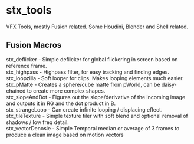 # stx_tools

VFX Tools, mostly Fusion related. Some Houdini, Blender and Shell related.

## Fusion Macros 
stx_deflicker     - Simple deflicker for global flickering in screen based on reference frame. <br>
stx_highpass      - Highpass filter, for easy tracking and finding edges. <br>
stx_loopzilla     - Soft looper for clips. Makes looping elements much easier. <br>
stx_pMatte        - Creates a sphere/cube matte from pWorld, can be daisy-chained to create more complex shapes. <br>
stx_slopeAndDot   - Figures out the slope/derivative of the incoming image and outputs it in RG and the dot product in B. <br>
stx_strangeLoop   - Can create infinite looping / displacing effect. <br>
stx_tileTexture   - Simple texture tiler with soft blend and optional removal of shadows / low freq detail. <br>
stx_vectorDenosie - Simple Temporal median or average of 3 frames to produce a clean image based on motion vectors <br>
